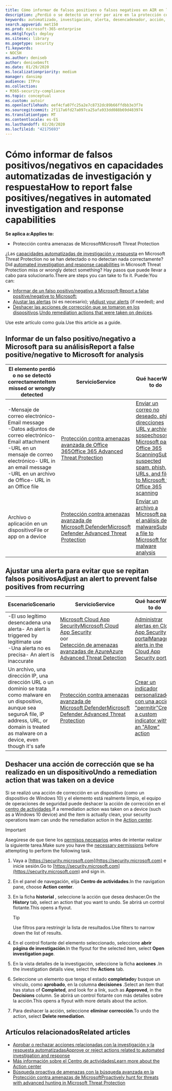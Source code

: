 ```yaml
---
title: Cómo informar de falsos positivos o falsos negativos en AIR en la protección contra amenazas de Microsoft
description: ¿Perdió o se detectó un error por aire en la protección contra amenazas de Microsoft? Obtenga información sobre cómo enviar falsos positivos o falsos negativos a Microsoft para su análisis.
keywords: automatizado, investigación, alerta, desencadenador, acción, corrección, falso positivo, falso negativo
search.appverid: met150
ms.prod: microsoft-365-enterprise
ms.mktglfcycl: deploy
ms.sitesec: library
ms.pagetype: security
f1.keywords:
- NOCSH
ms.author: deniseb
author: denisebmsft
ms.date: 01/29/2020
ms.localizationpriority: medium
manager: dansimp
audience: ITPro
ms.collection:
- M365-security-compliance
ms.topic: conceptual
ms.custom: autoir
ms.openlocfilehash: eef4cfa07fc25a2e7c8732dc89b66ffdbb3e3f7e
ms.sourcegitcommit: 2f117a6fd27a097ca25afa933dd088b69d483974
ms.translationtype: MT
ms.contentlocale: es-ES
ms.lasthandoff: 02/20/2020
ms.locfileid: "42175693"
---
```

# <a name="how-to-report-false-positivesnegatives-in-automated-investigation-and-response-capabilities"></a><span data-ttu-id="545a2-105">Cómo informar de falsos positivos/negativos en capacidades automatizadas de investigación y respuesta</span><span class="sxs-lookup"><span data-stu-id="545a2-105">How to report false positives/negatives in automated investigation and response capabilities</span></span>

<span data-ttu-id="545a2-106">**Se aplica a:**</span><span class="sxs-lookup"><span data-stu-id="545a2-106">**Applies to:**</span></span>
- <span data-ttu-id="545a2-107">Protección contra amenazas de Microsoft</span><span class="sxs-lookup"><span data-stu-id="545a2-107">Microsoft Threat Protection</span></span>

<span data-ttu-id="545a2-108">¿Las [capacidades automatizadas de investigación y respuesta](mtp-autoir.md) en Microsoft Threat Protection no se han detectado o no detectan nada correctamente?</span><span class="sxs-lookup"><span data-stu-id="545a2-108">Did [automated investigation and response capabilities](mtp-autoir.md) in Microsoft Threat Protection miss or wrongly detect something?</span></span> <span data-ttu-id="545a2-109">Hay pasos que puede llevar a cabo para solucionarlo.</span><span class="sxs-lookup"><span data-stu-id="545a2-109">There are steps you can take to fix it.</span></span> <span data-ttu-id="545a2-110">Puede:</span><span class="sxs-lookup"><span data-stu-id="545a2-110">You can:</span></span>
- <span data-ttu-id="545a2-111">[Informar de un falso positivo/negativo a Microsoft](#report-a-false-positivenegative-to-microsoft-for-analysis);</span><span class="sxs-lookup"><span data-stu-id="545a2-111">[Report a false positive/negative to Microsoft](#report-a-false-positivenegative-to-microsoft-for-analysis);</span></span>
- <span data-ttu-id="545a2-112">[Ajustar las alertas](#adjust-an-alert-to-prevent-false-positives-from-recurring) (si es necesario); y</span><span class="sxs-lookup"><span data-stu-id="545a2-112">[Adjust your alerts](#adjust-an-alert-to-prevent-false-positives-from-recurring) (if needed); and</span></span> 
- <span data-ttu-id="545a2-113">[Deshacer las acciones de corrección que se tomaron en los dispositivos](#undo-a-remediation-action-that-was-taken-on-a-device).</span><span class="sxs-lookup"><span data-stu-id="545a2-113">[Undo remediation actions that were taken on devices](#undo-a-remediation-action-that-was-taken-on-a-device).</span></span> 

<span data-ttu-id="545a2-114">Use este artículo como guía.</span><span class="sxs-lookup"><span data-stu-id="545a2-114">Use this article as a guide.</span></span> 

## <a name="report-a-false-positivenegative-to-microsoft-for-analysis"></a><span data-ttu-id="545a2-115">Informar de un falso positivo/negativo a Microsoft para su análisis</span><span class="sxs-lookup"><span data-stu-id="545a2-115">Report a false positive/negative to Microsoft for analysis</span></span>

|<span data-ttu-id="545a2-116">El elemento perdió o no se detectó correctamente</span><span class="sxs-lookup"><span data-stu-id="545a2-116">Item missed or wrongly detected</span></span> |<span data-ttu-id="545a2-117">Servicio</span><span class="sxs-lookup"><span data-stu-id="545a2-117">Service</span></span>  |<span data-ttu-id="545a2-118">Qué hacer</span><span class="sxs-lookup"><span data-stu-id="545a2-118">What to do</span></span>  |
|---------|---------|---------|
|<span data-ttu-id="545a2-119">-Mensaje de correo electrónico</span><span class="sxs-lookup"><span data-stu-id="545a2-119">- Email message</span></span> <br/><span data-ttu-id="545a2-120">-Datos adjuntos de correo electrónico</span><span class="sxs-lookup"><span data-stu-id="545a2-120">- Email attachment</span></span> <br/><span data-ttu-id="545a2-121">-URL en un mensaje de correo electrónico</span><span class="sxs-lookup"><span data-stu-id="545a2-121">- URL in an email message</span></span><br/><span data-ttu-id="545a2-122">-URL en un archivo de Office</span><span class="sxs-lookup"><span data-stu-id="545a2-122">- URL in an Office file</span></span>      |[<span data-ttu-id="545a2-123">Protección contra amenazas avanzada de Office 365</span><span class="sxs-lookup"><span data-stu-id="545a2-123">Office 365 Advanced Threat Protection</span></span>](https://docs.microsoft.com/microsoft-365/security/office-365-security/office-365-atp)        |[<span data-ttu-id="545a2-124">Enviar un correo no deseado, phish, direcciones URL y archivos sospechosos a Microsoft para Office 365 Scanning</span><span class="sxs-lookup"><span data-stu-id="545a2-124">Submit suspected spam, phish, URLs, and files to Microsoft for Office 365 scanning</span></span>](https://docs.microsoft.com/microsoft-365/security/office-365-security/admin-submission)         |
|<span data-ttu-id="545a2-125">Archivo o aplicación en un dispositivo</span><span class="sxs-lookup"><span data-stu-id="545a2-125">File or app on a device</span></span>    |[<span data-ttu-id="545a2-126">Protección contra amenazas avanzada de Microsoft Defender</span><span class="sxs-lookup"><span data-stu-id="545a2-126">Microsoft Defender Advanced Threat Protection</span></span>](https://docs.microsoft.com/windows/security/threat-protection)         |[<span data-ttu-id="545a2-127">Enviar un archivo a Microsoft para el análisis de malware</span><span class="sxs-lookup"><span data-stu-id="545a2-127">Submit a file to Microsoft for malware analysis</span></span>](https://www.microsoft.com/wdsi/filesubmission)         |

## <a name="adjust-an-alert-to-prevent-false-positives-from-recurring"></a><span data-ttu-id="545a2-128">Ajustar una alerta para evitar que se repitan falsos positivos</span><span class="sxs-lookup"><span data-stu-id="545a2-128">Adjust an alert to prevent false positives from recurring</span></span>

|<span data-ttu-id="545a2-129">Escenario</span><span class="sxs-lookup"><span data-stu-id="545a2-129">Scenario</span></span> |<span data-ttu-id="545a2-130">Servicio</span><span class="sxs-lookup"><span data-stu-id="545a2-130">Service</span></span> |<span data-ttu-id="545a2-131">Qué hacer</span><span class="sxs-lookup"><span data-stu-id="545a2-131">What to do</span></span> |
|--------|--------|--------|
|<span data-ttu-id="545a2-132">-El uso legítimo desencadena una alerta</span><span class="sxs-lookup"><span data-stu-id="545a2-132">- An alert is triggered by legitimate use</span></span> <br/><span data-ttu-id="545a2-133">-Una alerta no es precisa</span><span class="sxs-lookup"><span data-stu-id="545a2-133">- An alert is inaccurate</span></span>    |[<span data-ttu-id="545a2-134">Microsoft Cloud App Security</span><span class="sxs-lookup"><span data-stu-id="545a2-134">Microsoft Cloud App Security</span></span>](https://docs.microsoft.com/cloud-app-security)<br/> <span data-ttu-id="545a2-135">o</span><span class="sxs-lookup"><span data-stu-id="545a2-135">or</span></span> <br/>[<span data-ttu-id="545a2-136">Detección de amenazas avanzadas de Azure</span><span class="sxs-lookup"><span data-stu-id="545a2-136">Azure Advanced Threat Detection</span></span>](https://docs.microsoft.com/azure/security/fundamentals/threat-detection)         |[<span data-ttu-id="545a2-137">Administrar alertas en Cloud App Security portal</span><span class="sxs-lookup"><span data-stu-id="545a2-137">Manage alerts in the Cloud App Security portal</span></span>](https://docs.microsoft.com/cloud-app-security/managing-alerts)         |
|<span data-ttu-id="545a2-138">Un archivo, una dirección IP, una dirección URL o un dominio se trata como malware en un dispositivo, aunque sea seguro</span><span class="sxs-lookup"><span data-stu-id="545a2-138">A file, IP address, URL, or domain is treated as malware on a device, even though it's safe</span></span>|[<span data-ttu-id="545a2-139">Protección contra amenazas avanzada de Microsoft Defender</span><span class="sxs-lookup"><span data-stu-id="545a2-139">Microsoft Defender Advanced Threat Protection</span></span>](https://docs.microsoft.com/windows/security/threat-protection) |[<span data-ttu-id="545a2-140">Crear un indicador personalizado con una acción "permitir"</span><span class="sxs-lookup"><span data-stu-id="545a2-140">Create a custom indicator with an "Allow" action</span></span>](https://docs.microsoft.com/windows/security/threat-protection/microsoft-defender-atp/manage-indicators) |


## <a name="undo-a-remediation-action-that-was-taken-on-a-device"></a><span data-ttu-id="545a2-141">Deshacer una acción de corrección que se ha realizado en un dispositivo</span><span class="sxs-lookup"><span data-stu-id="545a2-141">Undo a remediation action that was taken on a device</span></span>

<span data-ttu-id="545a2-142">Si se realizó una acción de corrección en un dispositivo (como un dispositivo de Windows 10) y el elemento está realmente limpio, el equipo de operaciones de seguridad puede deshacer la acción de corrección en el [centro de actividades](mtp-action-center.md).</span><span class="sxs-lookup"><span data-stu-id="545a2-142">If a remediation action was taken on a device (such as a Windows 10 device) and the item is actually clean, your security operations team can undo the remediation action in the [Action center](mtp-action-center.md).</span></span>

> [!IMPORTANT]
> <span data-ttu-id="545a2-143">Asegúrese de que tiene los [permisos necesarios](mtp-action-center.md#required-permissions-for-action-center-tasks) antes de intentar realizar la siguiente tarea.</span><span class="sxs-lookup"><span data-stu-id="545a2-143">Make sure you have the [necessary permissions](mtp-action-center.md#required-permissions-for-action-center-tasks) before attempting to perform the following task.</span></span>

1. <span data-ttu-id="545a2-144">Vaya a [https://security.microsoft.com](https://security.microsoft.com) e inicie sesión.</span><span class="sxs-lookup"><span data-stu-id="545a2-144">Go to [https://security.microsoft.com](https://security.microsoft.com) and sign in.</span></span> 

2. <span data-ttu-id="545a2-145">En el panel de navegación, elija **Centro de actividades**.</span><span class="sxs-lookup"><span data-stu-id="545a2-145">In the navigation pane, choose **Action center**.</span></span> 

3. <span data-ttu-id="545a2-146">En la ficha **historial** , seleccione la acción que desea deshacer.</span><span class="sxs-lookup"><span data-stu-id="545a2-146">On the **History** tab, select an action that you want to undo.</span></span> <span data-ttu-id="545a2-147">Se abrirá un control flotante.</span><span class="sxs-lookup"><span data-stu-id="545a2-147">This opens a flyout.</span></span><br/>
    > [!TIP]
    > <span data-ttu-id="545a2-148">Use filtros para restringir la lista de resultados.</span><span class="sxs-lookup"><span data-stu-id="545a2-148">Use filters to narrow down the list of results.</span></span> 

4. <span data-ttu-id="545a2-149">En el control flotante del elemento seleccionado, seleccione **abrir página de investigación**.</span><span class="sxs-lookup"><span data-stu-id="545a2-149">In the flyout for the selected item, select **Open investigation page**.</span></span>

5. <span data-ttu-id="545a2-150">En la vista detalles de la investigación, seleccione la ficha **acciones** .</span><span class="sxs-lookup"><span data-stu-id="545a2-150">In the investigation details view, select the **Actions** tab.</span></span>

6. <span data-ttu-id="545a2-151">Seleccione un elemento que tenga el estado **completado**y busque un vínculo, como **aprobado**, en la columna **decisiones** .</span><span class="sxs-lookup"><span data-stu-id="545a2-151">Select an item that has status of **Completed**, and look for a link, such as **Approved**, in the **Decisions** column.</span></span> <span data-ttu-id="545a2-152">Se abrirá un control flotante con más detalles sobre la acción.</span><span class="sxs-lookup"><span data-stu-id="545a2-152">This opens a flyout with more details about the action.</span></span>

7. <span data-ttu-id="545a2-153">Para deshacer la acción, seleccione **eliminar corrección**.</span><span class="sxs-lookup"><span data-stu-id="545a2-153">To undo the action, select **Delete remediation**.</span></span>

## <a name="related-articles"></a><span data-ttu-id="545a2-154">Artículos relacionados</span><span class="sxs-lookup"><span data-stu-id="545a2-154">Related articles</span></span>

- [<span data-ttu-id="545a2-155">Aprobar o rechazar acciones relacionadas con la investigación y la respuesta automatizadas</span><span class="sxs-lookup"><span data-stu-id="545a2-155">Approve or reject actions related to automated investigation and response</span></span>](mtp-autoir-actions.md)
- [<span data-ttu-id="545a2-156">Más información sobre el Centro de actividades</span><span class="sxs-lookup"><span data-stu-id="545a2-156">Learn more about the Action center</span></span>](mtp-action-center.md)
- [<span data-ttu-id="545a2-157">Búsqueda proactiva de amenazas con la búsqueda avanzada en la Protección contra amenazas de Microsoft</span><span class="sxs-lookup"><span data-stu-id="545a2-157">Proactively hunt for threats with advanced hunting in Microsoft Threat Protection</span></span>](advanced-hunting-overview.md)

